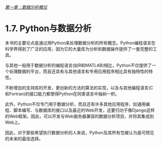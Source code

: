 
[*第一章：数据分析概论*](./)


# 1.7. Python与数据分析

本书的主要论点是通过用Python来处理数据分析的所有概念。Python编程语言在科学界得到了广泛的应用，因为它的大量库为分析和数据操作提供了一套完整的工具。

与其他一般用于数据分析的编程语言(如R和MATLAB)相比，Python不仅提供了一个处理数据的平台，而且还具有与其他语言和专用应用程序相比具有独特性的特性。

不断增加的支持库的开发，更创新的方法的算法的实现，以及与其他编程语言(C和Fortran)的接口能力都使得Python在同类语言中独树一帜。

此外，Python不仅专门用于数据分析，而且还有许多其他应用程序，如通用编程、脚本编写、与数据库的接口以及最近的Web开发，这要归功于像Django这样的Web框架。因此，可以开发与Web服务器兼容的数据分析项目，并将其集成到Web上。

因此，对于那些希望执行数据分析的人来说，Python及其所有包被认为是可预见的未来的最佳选择。

